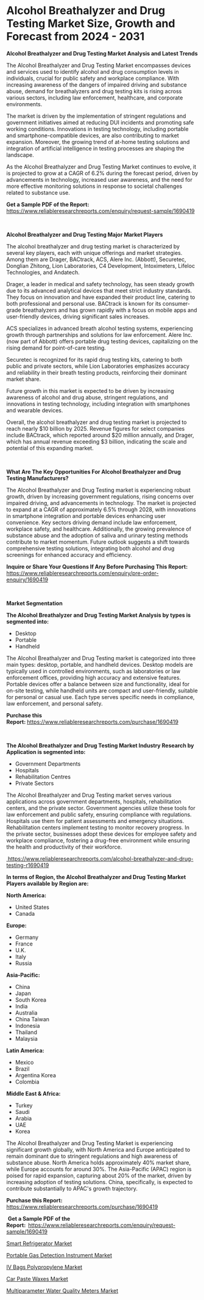 <p><h1>Alcohol Breathalyzer and Drug Testing Market Size, Growth and Forecast from 2024 - 2031</h1></p><p><strong>Alcohol Breathalyzer and Drug Testing Market Analysis and Latest Trends</strong></p>
<p><p>The Alcohol Breathalyzer and Drug Testing Market encompasses devices and services used to identify alcohol and drug consumption levels in individuals, crucial for public safety and workplace compliance. With increasing awareness of the dangers of impaired driving and substance abuse, demand for breathalyzers and drug testing kits is rising across various sectors, including law enforcement, healthcare, and corporate environments.</p><p>The market is driven by the implementation of stringent regulations and government initiatives aimed at reducing DUI incidents and promoting safe working conditions. Innovations in testing technology, including portable and smartphone-compatible devices, are also contributing to market expansion. Moreover, the growing trend of at-home testing solutions and integration of artificial intelligence in testing processes are shaping the landscape.</p><p>As the Alcohol Breathalyzer and Drug Testing Market continues to evolve, it is projected to grow at a CAGR of 6.2% during the forecast period, driven by advancements in technology, increased user awareness, and the need for more effective monitoring solutions in response to societal challenges related to substance use.</p></p>
<p><strong>Get a Sample PDF of the Report:&nbsp;</strong> <a href="https://www.reliableresearchreports.com/enquiry/request-sample/1690419?utm_campaign=11&utm_medium=2&utm_source=Github&utm_content=ia&utm_term=17102024&utm_id=alcohol-breathalyzer-and-drug-testing">https://www.reliableresearchreports.com/enquiry/request-sample/1690419</a></p>
<p>&nbsp;</p>
<p><strong>Alcohol Breathalyzer and Drug Testing Major Market Players</strong></p>
<p><p>The alcohol breathalyzer and drug testing market is characterized by several key players, each with unique offerings and market strategies. Among them are Drager, BACtrack, ACS, Alere Inc. (Abbott), Securetec, Donglian Zhitong, Lion Laboratories, C4 Development, Intoximeters, Lifeloc Technologies, and Andatech. </p><p>Drager, a leader in medical and safety technology, has seen steady growth due to its advanced analytical devices that meet strict industry standards. They focus on innovation and have expanded their product line, catering to both professional and personal use. BACtrack is known for its consumer-grade breathalyzers and has grown rapidly with a focus on mobile apps and user-friendly devices, driving significant sales increases.</p><p>ACS specializes in advanced breath alcohol testing systems, experiencing growth through partnerships and solutions for law enforcement. Alere Inc. (now part of Abbott) offers portable drug testing devices, capitalizing on the rising demand for point-of-care testing. </p><p>Securetec is recognized for its rapid drug testing kits, catering to both public and private sectors, while Lion Laboratories emphasizes accuracy and reliability in their breath testing products, reinforcing their dominant market share.</p><p>Future growth in this market is expected to be driven by increasing awareness of alcohol and drug abuse, stringent regulations, and innovations in testing technology, including integration with smartphones and wearable devices. </p><p>Overall, the alcohol breathalyzer and drug testing market is projected to reach nearly $10 billion by 2025. Revenue figures for select companies include BACtrack, which reported around $20 million annually, and Drager, which has annual revenue exceeding $3 billion, indicating the scale and potential of this expanding market.</p></p>
<p>&nbsp;</p>
<p><strong>What Are The Key Opportunities For Alcohol Breathalyzer and Drug Testing Manufacturers?</strong></p>
<p><p>The Alcohol Breathalyzer and Drug Testing market is experiencing robust growth, driven by increasing government regulations, rising concerns over impaired driving, and advancements in technology. The market is projected to expand at a CAGR of approximately 6.5% through 2028, with innovations in smartphone integration and portable devices enhancing user convenience. Key sectors driving demand include law enforcement, workplace safety, and healthcare. Additionally, the growing prevalence of substance abuse and the adoption of saliva and urinary testing methods contribute to market momentum. Future outlook suggests a shift towards comprehensive testing solutions, integrating both alcohol and drug screenings for enhanced accuracy and efficiency.</p></p>
<p><strong>Inquire or Share Your Questions If Any Before Purchasing This Report:</strong> <a href="https://www.reliableresearchreports.com/enquiry/pre-order-enquiry/1690419?utm_campaign=11&utm_medium=2&utm_source=Github&utm_content=ia&utm_term=17102024&utm_id=alcohol-breathalyzer-and-drug-testing">https://www.reliableresearchreports.com/enquiry/pre-order-enquiry/1690419</a></p>
<p>&nbsp;</p>
<p><strong>Market Segmentation</strong></p>
<p><strong>The Alcohol Breathalyzer and Drug Testing Market Analysis by types is segmented into:</strong></p>
<p><ul><li>Desktop</li><li>Portable</li><li>Handheld</li></ul></p>
<p><p>The Alcohol Breathalyzer and Drug Testing market is categorized into three main types: desktop, portable, and handheld devices. Desktop models are typically used in controlled environments, such as laboratories or law enforcement offices, providing high accuracy and extensive features. Portable devices offer a balance between size and functionality, ideal for on-site testing, while handheld units are compact and user-friendly, suitable for personal or casual use. Each type serves specific needs in compliance, law enforcement, and personal safety.</p></p>
<p><strong>Purchase this Report:&nbsp;</strong><a href="https://www.reliableresearchreports.com/purchase/1690419?utm_campaign=11&utm_medium=2&utm_source=Github&utm_content=ia&utm_term=17102024&utm_id=alcohol-breathalyzer-and-drug-testing">https://www.reliableresearchreports.com/purchase/1690419</a></p>
<p>&nbsp;</p>
<p><strong>The Alcohol Breathalyzer and Drug Testing Market Industry Research by Application is segmented into:</strong></p>
<p><ul><li>Government Departments</li><li>Hospitals</li><li>Rehabilitation Centres</li><li>Private Sectors</li></ul></p>
<p><p>The Alcohol Breathalyzer and Drug Testing market serves various applications across government departments, hospitals, rehabilitation centers, and the private sector. Government agencies utilize these tools for law enforcement and public safety, ensuring compliance with regulations. Hospitals use them for patient assessments and emergency situations. Rehabilitation centers implement testing to monitor recovery progress. In the private sector, businesses adopt these devices for employee safety and workplace compliance, fostering a drug-free environment while ensuring the health and productivity of their workforce.</p></p>
<p><a href="https://www.reliableresearchreports.com/alcohol-breathalyzer-and-drug-testing-r1690419?utm_campaign=11&utm_medium=2&utm_source=Github&utm_content=ia&utm_term=17102024&utm_id=alcohol-breathalyzer-and-drug-testing">&nbsp;https://www.reliableresearchreports.com/alcohol-breathalyzer-and-drug-testing-r1690419</a></p>
<p><strong>In terms of Region, the Alcohol Breathalyzer and Drug Testing Market Players available by Region are:</strong></p>
<p>
    <p> <strong> North America: </strong>
        <ul>
            <li>United States</li>
            <li>Canada</li>
        </ul>
        </p> 
    <p> <strong> Europe: </strong>
        <ul>
            <li>Germany</li>
            <li>France</li>
            <li>U.K.</li>
            <li>Italy</li>
            <li>Russia</li>
        </ul>
        </p> 
    <p> <strong> Asia-Pacific: </strong>
        <ul>
            <li>China</li>
            <li>Japan</li>
            <li>South Korea</li>
            <li>India</li>
            <li>Australia</li>
            <li>China Taiwan</li>
            <li>Indonesia</li>
            <li>Thailand</li>
            <li>Malaysia</li>
        </ul>
        </p> 
    <p> <strong> Latin America: </strong>
        <ul>
            <li>Mexico</li>
            <li>Brazil</li>
            <li>Argentina Korea</li>
            <li>Colombia</li>
        </ul>
        </p> 
    <p> <strong> Middle East & Africa: </strong>
        <ul>
            <li>Turkey</li>
            <li>Saudi</li>
            <li>Arabia</li>
            <li>UAE</li>
            <li>Korea</li>
        </ul>
    </p>
    </p>
<p><p>The Alcohol Breathalyzer and Drug Testing Market is experiencing significant growth globally, with North America and Europe anticipated to remain dominant due to stringent regulations and high awareness of substance abuse. North America holds approximately 40% market share, while Europe accounts for around 30%. The Asia-Pacific (APAC) region is poised for rapid expansion, capturing about 20% of the market, driven by increasing adoption of testing solutions. China, specifically, is expected to contribute substantially to APAC's growth trajectory.</p></p>
<p><strong>Purchase this Report: </strong><a href="https://www.reliableresearchreports.com/purchase/1690419?utm_campaign=11&utm_medium=2&utm_source=Github&utm_content=ia&utm_term=17102024&utm_id=alcohol-breathalyzer-and-drug-testing">https://www.reliableresearchreports.com/purchase/1690419</a></p>
<p>&nbsp;<strong>Get a Sample PDF of the Report:&nbsp;&nbsp;</strong><a href="https://www.reliableresearchreports.com/enquiry/request-sample/1690419?utm_campaign=11&utm_medium=2&utm_source=Github&utm_content=ia&utm_term=17102024&utm_id=alcohol-breathalyzer-and-drug-testing">https://www.reliableresearchreports.com/enquiry/request-sample/1690419</a></p>
<p><strong></strong></p>
<p><p><a href="https://issuu.com/reportprime-2/docs/smart-refrigerator-market-size-2030_c30782397bcf76?utm_campaign=11&utm_medium=2&utm_source=Github&utm_content=ia&utm_term=17102024&utm_id=alcohol-breathalyzer-and-drug-testing">Smart Refrigerator Market</a></p><p><a href="https://github.com/ambertqocronceb/Market-Research-Report-List-1/blob/main/portable-gas-detection-instrument-market.md?utm_campaign=11&utm_medium=2&utm_source=Github&utm_content=ia&utm_term=17102024&utm_id=alcohol-breathalyzer-and-drug-testing">Portable Gas Detection Instrument Market</a></p><p><a href="https://www.linkedin.com/pulse/global-iv-bags-polypropylene-market-analysis-key-trends-future-zxvkf?utm_campaign=11&utm_medium=2&utm_source=Github&utm_content=ia&utm_term=17102024&utm_id=alcohol-breathalyzer-and-drug-testing">IV Bags Polypropylene Market</a></p><p><a href="https://www.linkedin.com/pulse/car-paste-waxes-market-maturity-analysis-regional-disparities-usqbf?utm_campaign=11&utm_medium=2&utm_source=Github&utm_content=ia&utm_term=17102024&utm_id=alcohol-breathalyzer-and-drug-testing">Car Paste Waxes Market</a></p><p><a href="https://issuu.com/reportprime-2/docs/multiparameter-water-quality-meters_9bbbb47847f20d?utm_campaign=11&utm_medium=2&utm_source=Github&utm_content=ia&utm_term=17102024&utm_id=alcohol-breathalyzer-and-drug-testing">Multiparameter Water Quality Meters Market</a></p></p>